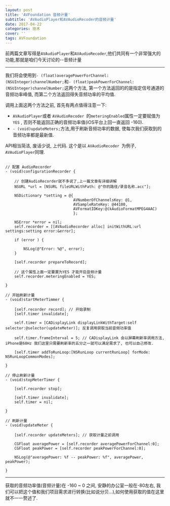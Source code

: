 ```yaml
---
layout: post
title: 'AVFoundation 音频计量'
subtitle: 'AVAudioPlayer和AVAudioRecoder的音频计量'
date: 2017-04-22
categories: 技术
cover: ''
tags: AVFoundation
---
```



前两篇文章写得是`AVAudioPlayer`和`AVAudioRecoder`,他们共同有一个非常强大的功能,那就是咱们今天讨论的--音频计量

---
我们将会使用到`- (float)averagePowerForChannel:(NSUInteger)channelNumber;`和`- (float)peakPowerForChannel:(NSUInteger)channelNumber;`这两个方法, 第一个方法返回的的是指定信号通道的音频功率峰值, 而第二个方法返回得失音频功率的平均值.

调用上面这两个方法之前, 首先有两点值得注意一下:

 - `AVAudioPlayer`或者 `AVAudioRecoder `的`meteringEnabled`属性一定要赋值为`YES` , 否则不能返回正确的音频功率值(iOS平台上回一直返回 -160).
- `- (void)updateMeters;`方法,用于刷新音频功率的数据, 使每次我们获取到的音频功率都是最新值.

API相当简洁, 废话少说, 上代码.
这个是以  `AVAudioRecoder `为例子, `AVAudioPlayer`同理.

<pre><code class="language-objectivec">
// 配置 AudioRecorder
- (void)configurationRecorder {
    
    // 创建AudioRecorder就不多说了,上一篇文章有详细讲解
    NSURL *url = [NSURL fileURLWithPath: @"你的路径/录音名称.acc"];
    
    NSDictionary *setting = @{
                              AVNumberOfChannelsKey: @1,
                              AVSampleRateKey: @44100,
                              AVFormatIDKey:@(kAudioFormatMPEG4AAC)
                              };
    
    NSError *error = nil;
    self.recorder = [[AVAudioRecorder alloc] initWithURL:url settings:setting error:&error];

    if (error ) {
        
        NSLog(@"Error: %@", error);
    }
    
    [self.recorder prepareToRecord];
    
    // 这个属性上面一定要置为YES 才能开启音频计量
    self.recorder.meteringEnabled = YES;
    
}

// 开始刷新计量
- (void)startMeterTimmer {
    
    [self.recorder record]; // 开始录制
    [self.timer invalidate];
    
    self.timer = [CADisplayLink displayLinkWithTarget:self selector:@selector(updateMeter)]; 反复调用获取当前音频功率值
    
    self.timer.frameInterval = 5; // CADisplayLink 会以屏幕刷新率调用方法, iPhone是60Hz 我们这里只需要刷新率的五分之一就可以满足需求了, 也可以自己修改.
    
    [self.timer addToRunLoop:[NSRunLoop currentRunLoop] forMode: NSRunLoopCommonModes];
    
}

// 停止刷新计量
- (void)stopMeterTimer {
    
    [self.recorder stop];

    [self.timer invalidate];
    self.timer = nil;

}

// 刷新计量
- (void)updateMeter {
    
    [self.recorder updateMeters]; // 获取计量之前调用
    
    CGFloat averagePower = [self.recorder averagePowerForChannel:0];
    CGFloat peakPower = [self.recorder peakPowerForChannel:0];
    
    NSLog(@"averagePower: %f -- peakPower: %f", averagePower, peakPower);

}
</code></pre>

---

获取的音频功率值(音频计量)在 -160 ~ 0 之间, 安静的办公室一般在-80左右, 我们可以把这个值和我们项目需求进行转换(比如说分贝...),如何使用获取的值在这里就不一一赘述了.

